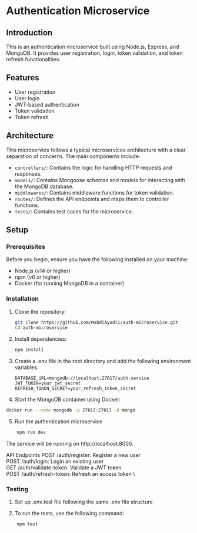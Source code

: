 # Authentication Microservice

## Introduction

This is an authentication microservice built using Node.js, Express, and MongoDB. It provides user registration, login, token validation, and token refresh functionalities.

## Features

- User registration
- User login
- JWT-based authentication
- Token validation
- Token refresh

## Architecture

This microservice follows a typical microservices architecture with a clear separation of concerns. The main components include:

- `controllers/`: Contains the logic for handling HTTP requests and responses.
- `models/`: Contains Mongoose schemas and models for interacting with the MongoDB database.
- `middlewares/`: Contains middleware functions for token validation.
- `routes/`: Defines the API endpoints and maps them to controller functions.
- `tests/`: Contains test cases for the microservice.

## Setup

### Prerequisites

Before you begin, ensure you have the following installed on your machine:

- Node.js (v14 or higher)
- npm (v6 or higher)
- Docker (for running MongoDB in a container)

### Installation

1. Clone the repository:

   ```bash
   git clone https://github.com/MahdiAyadi1/auth-microservice.git
   cd auth-microservice
   ```

2. Install dependencies:
   ```bash
   npm install
   ```
3. Create a .env file in the root directory and add the following environment variables:

   ```env
   DATABASE_URL=mongodb://localhost:27017/auth-service
   JWT_TOKEN=your_jwt_secret
   REFRESH_TOKEN_SECRET=your_refresh_token_secret
   ```

4. Start the MongoDB container using Docker:

```bash
docker run --name mongodb -p 27017:27017 -d mongo
```

5. Run the authentication microservice

```bash
    npm run dev
```

The service will be running on http://localhost:8000.

API Endpoints
POST /auth/register: Register a new user \
 POST /auth/login: Login an existing user \
 GET /auth/validate-token: Validate a JWT token \
 POST /auth/refresh-token: Refresh an access token \

### Testing

1. Set up .env.test file following the same .env file structure

2. To run the tests, use the following command:

```bash
    npm test
```
